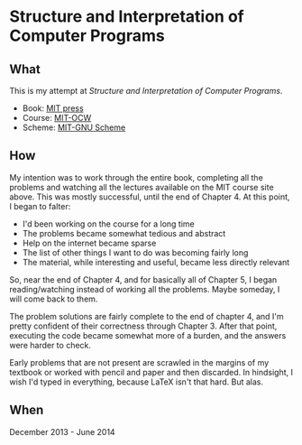 # Structure and Interpretation of Computer Programs

## What

This is my attempt at _Structure and Interpretation of Computer Programs_.

+ Book: [MIT press](http://mitpress.mit.edu/sicp/)
+ Course: [MIT-OCW](http://ocw.mit.edu/courses/electrical-engineering-and-computer-science/6-001-structure-and-interpretation-of-computer-programs-spring-2005/)
+ Scheme: [MIT-GNU Scheme](http://www.gnu.org/software/mit-scheme/)

## How

My intention was to work through the entire book, completing all the problems
and watching all the lectures available on the MIT course site above. This was
mostly successful, until the end of Chapter 4. At this point, I began to falter:

+ I'd been working on the course for a long time
+ The problems became somewhat tedious and abstract
+ Help on the internet became sparse
+ The list of other things I want to do was becoming fairly long
+ The material, while interesting and useful, became less directly relevant

So, near the end of Chapter 4, and for basically all of Chapter 5, I began
reading/watching instead of working all the problems. Maybe someday, I will come
back to them.

The problem solutions are fairly complete to the end of chapter 4, and I'm pretty
confident of their correctness through Chapter 3. After that point, executing
the code became somewhat more of a burden, and the answers were harder to check.

Early problems that are not present are scrawled in the margins of my textbook
or worked with pencil and paper and then discarded. In hindsight, I wish I'd
typed in everything, because LaTeX isn't that hard. But alas.

## When

December 2013 - June 2014
